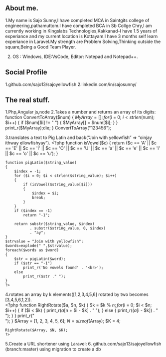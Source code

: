 ## About me.

1.My name is Sajo Sunny,I have completed MCA in Saintgits college of engineering,pathamuttom.I have completed BCA in Sb Collge Chry,I am currently working in Kingslabs Technologies,Kakkanad-I have 1.5 years of experiance and my current location is Kottayam.I have 3 months self learn experiance in Laravel.My strength are Problem Solving,Thinking outside the square,Being a Good Team Player.

2. OS : Windows, IDE:VsCode, Editor: Notepad and Notepad++.

## Social Profile

1.github.com/sajo13/sajoyellowfish
2.linkedin.com/in/sajosunny/

## The real stuff.
1.Php,Angular js,node
2.Takes a number and returns an array of its digits:
    function ConvertToArray($num)
    {
      $MyArray = [];
      for ($i = 0; $i < strlen($num); $i++) {
		if ($num[$i] != " ") { 
		  $MyArray[] = $num[$i]; 
		}        
	  }
	  print_r($MyArray);die; 
	}
	ConvertToArray("123456");

3.translates a text to Pig Latin and back(“Join with yellowfish” => “oinjay ithway ellowfishyay”).
    <?php
	function isVowel($c)
	{
		return ($c == 'A' || $c == 'E' ||
				$c == 'I' || $c == 'O' ||
				$c == 'U' || $c == 'a' ||
				$c == 'e' || $c == 'i' ||
				$c == 'o' || $c == 'u');
	}
	
	function pigLatin($string_value)
	{
		$index = -1;
		for ($i = 0; $i < strlen($string_value); $i++)
		{
			if (isVowel($string_value[$i]))
			{
				$index = $i;
				break;
			}
		}
		if ($index == -1)
			return "-1";

		return substr($string_value, $index)
			   . substr($string_value, 0, $index)
			   . "ay";
	}
	$strvalue = "Join with yellowfish";
	$words=explode(" ",$strvalue);
    foreach($words as $word)
    {
        $str = pigLatin($word);
		if ($str == "-1")
			print_r('No vowels found' . '<br>');
		else
			print_r($str ." ");
    }
    ?>

4.rotates an array by k elements([1,2,3,4,5,6] rotated by two becomes [3,4,5,6,1,2]).    
	<?php
	function RightRotate($a, $n, $k)
	{
		$k = $k % $n;
		for ($i = 0; $i < $n; $i++) {
			if ($i < $k) {
				print_r($a[$n + $i - $k] . " ");
			}
			else {
				print_r(($a[$i - $k]) . " ");
			}
		}
		print_r("<br>");
	}
	$Array = [1, 2, 3, 4, 5, 6];
	$N = sizeof($Array);
	$K = 4;
	
	RightRotate($Array, $N, $K);
	?>

5.Create a URL shortener using Laravel:
6. github.com/sajo13/sajoyellowfish (branch:master)
   using migration to create a db